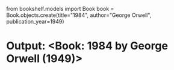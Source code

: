 from bookshelf.models import Book
book = Book.objects.create(title="1984", author="George Orwell", publication_year=1949)
# Output: <Book: 1984 by George Orwell (1949)>
